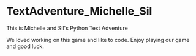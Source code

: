 # TextAdventure_Michelle_Sil
This is Michelle and Sil's Python Text Adventure

We loved working on this game and like to code. Enjoy playing our game and good luck.